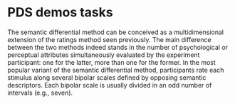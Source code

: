 # PDS demos tasks

The semantic differential method can be conceived as a multidimensional extension of the ratings method seen previously. The main difference between the two methods indeed stands in the number of psychological or perceptual attributes simultaneously evaluated by the experiment participant: one for the latter, more than one for the former. In the most popular variant of the semantic differential method, participants rate each stimulus along several bipolar scales defined by opposing semantic descriptors. Each bipolar scale is usually divided in an odd number of intervals (e.g., seven).


